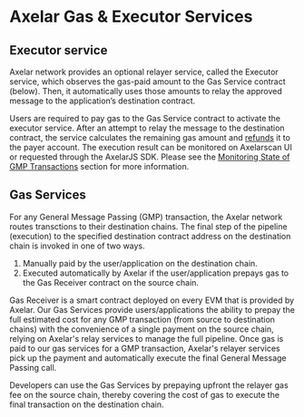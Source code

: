 # Axelar Gas & Executor Services

## Executor service 

Axelar network provides an optional relayer service, called the Executor service, which observes the gas-paid amount to the Gas Service contract (below). Then, it automatically uses those amounts to relay the approved message to the application’s destination contract.

Users are required to pay gas to the Gas Service contract to activate the executor service. After an attempt to relay the message to the destination contract, the service calculates the remaining gas amount and [refunds](gas-services/refund) it to the payer account. The execution result can be monitored on Axelarscan UI or requested through the AxelarJS SDK. Please see the [Monitoring State of GMP Transactions](monitor-recover/monitoring) section for more information.

## Gas Services
For any General Message Passing (GMP) transaction, the Axelar network routes transctions to their destination chains. The final step of the pipeline (execution) to the specified destination contract address on the destination chain is invoked in one of two ways.

1. Manually paid by the user/application on the destination chain.
2. Executed automatically by Axelar if the user/application prepays gas to the Gas Receiver contract on the source chain.

Gas Receiver is a smart contract deployed on every EVM that is provided by Axelar. Our Gas Services provide users/applications the ability to prepay the full estimated cost for any GMP transaction (from source to destination chains) with the convenience of a single payment on the source chain, relying on Axelar's relay services to manage the full pipeline. Once gas is paid to our gas services for a GMP transaction, Axelar's relayer services pick up the payment and automatically execute the final General Message Passing call.

Developers can use the Gas Services by prepaying upfront the relayer gas fee on the source chain, thereby covering the cost of gas to execute the final transaction on the destination chain.